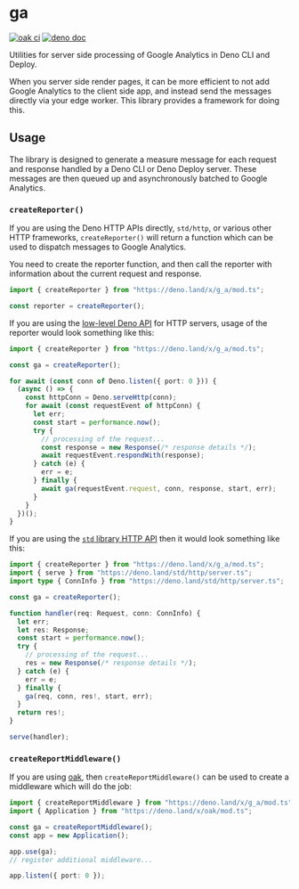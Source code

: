 # ga

[![oak ci](https://github.com/denoland/ga/workflows/ci/badge.svg)](https://github.com/denoland/ga)
[![deno doc](https://doc.deno.land/badge.svg)](https://doc.deno.land/https/deno.land/x/g_a/mod.ts)

Utilities for server side processing of Google Analytics in Deno CLI and Deploy.

When you server side render pages, it can be more efficient to not add Google
Analytics to the client side app, and instead send the messages directly via
your edge worker. This library provides a framework for doing this.

## Usage

The library is designed to generate a measure message for each request and
response handled by a Deno CLI or Deno Deploy server. These messages are then
queued up and asynchronously batched to Google Analytics.

### `createReporter()`

If you are using the Deno HTTP APIs directly, `std/http`, or various other HTTP
frameworks, `createReporter()` will return a function which can be used to
dispatch messages to Google Analytics.

You need to create the reporter function, and then call the reporter with
information about the current request and response.

```ts
import { createReporter } from "https://deno.land/x/g_a/mod.ts";

const reporter = createReporter();
```

If you are using the
[low-level Deno API](https://deno.land/manual/runtime/http_server_apis_low_level)
for HTTP servers, usage of the reporter would look something like this:

```ts
import { createReporter } from "https://deno.land/x/g_a/mod.ts";

const ga = createReporter();

for await (const conn of Deno.listen({ port: 0 })) {
  (async () => {
    const httpConn = Deno.serveHttp(conn);
    for await (const requestEvent of httpConn) {
      let err;
      const start = performance.now();
      try {
        // processing of the request...
        const response = new Response(/* response details */);
        await requestEvent.respondWith(response);
      } catch (e) {
        err = e;
      } finally {
        await ga(requestEvent.request, conn, response, start, err);
      }
    }
  })();
}
```

If you are using the
[`std` library HTTP API](https://deno.land/manual@v1.17.2/runtime/http_server_apis)
then it would look something like this:

```ts
import { createReporter } from "https://deno.land/x/g_a/mod.ts";
import { serve } from "https://deno.land/std/http/server.ts";
import type { ConnInfo } from "https://deno.land/std/http/server.ts";

const ga = createReporter();

function handler(req: Request, conn: ConnInfo) {
  let err;
  let res: Response;
  const start = performance.now();
  try {
    // processing of the request...
    res = new Response(/* response details */);
  } catch (e) {
    err = e;
  } finally {
    ga(req, conn, res!, start, err);
  }
  return res!;
}

serve(handler);
```

### `createReportMiddleware()`

If you are using [oak](https://deno.land/x/oak/), then
`createReportMiddleware()` can be used to create a middleware which will do the
job:

```ts
import { createReportMiddleware } from "https://deno.land/x/g_a/mod.ts";
import { Application } from "https://deno.land/x/oak/mod.ts";

const ga = createReportMiddleware();
const app = new Application();

app.use(ga);
// register additional middleware...

app.listen({ port: 0 });
```
